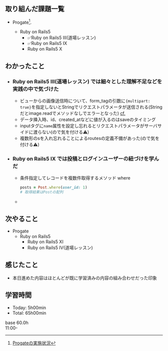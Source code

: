 ## 取り組んだ課題一覧
- Progate[^1].
  - Ruby on Rails5
    - ✅Ruby on Rails5 III(道場レッスン)
    - ✅Ruby on Rails5 IX
    - Ruby on Rails5 X

  [^1]: [Progateの実施状況](https://github.com/i-yktr/work/blob/main/01_Progate/plan.md)

## わかったこと
- ### Ruby on Rails5 III(道場レッスン) では細々とした理解不足などを実践の中で気づけた
  - ビューからの画像送信時について、form_tagの引数に`{multipart: true}`を指定しないとStringでリクエストパラメータが送信される(Stringだとimage.readでメソッドなしでエラーとなった) [cf.](https://qiita.com/ba--shi/items/3b8d3bf8aa792ea3efde)
  - データ挿入時、id、created_atなどに値が入るのはsaveのタイミング
  - inputタグに`name`属性を設定し忘れるとリクエストパラメータがサーバサイドに渡らない(ので気を付ける⚠️)
  - 複数形のsを入れ忘れることによるroutesの定義不備があった(ので気を付ける⚠️)

- ### Ruby on Rails5 IX では投稿とログインユーザーの紐づけを学んだ</summary>
  - 条件指定してレコードを複数件取得するメソッド where
    ```ruby
    posts = Post.where(user_id: 1)
    # 取得結果はPostの配列
    ```
  - 

## 次やること
- Progate
  - Ruby on Rails5
    - Ruby on Rails5 XI
    - Ruby on Rails5 IV(道場レッスン)

## 感じたこと
- 本日進めた内容はほとんどが既に学習済みの内容の組み合わせだった印象

## 学習時間
- Today: 5h00min
- Total: 65h00min

base 60.0h  
11:00-
